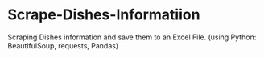 # Scrape-Dishes-Informatiion
Scraping Dishes information and save them to an Excel File. (using Python: BeautifulSoup, requests, Pandas)
